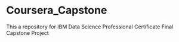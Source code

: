 # Coursera_Capstone
This a repository for IBM Data Science Professional Certificate Final Capstone Project 
